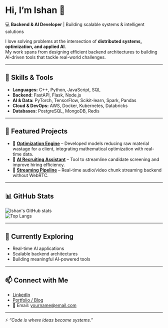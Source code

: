 # Hi, I’m Ishan 👋  

💻 **Backend & AI Developer** | Building scalable systems & intelligent solutions  

I love solving problems at the intersection of **distributed systems, optimization, and applied AI**.  
My work spans from designing efficient backend architectures to building AI-driven tools that tackle real-world challenges.  

---

## 🚀 Skills & Tools  
- **Languages:** C++, Python, JavaScript, SQL  
- **Backend:** FastAPI, Flask, Node.js  
- **AI & Data:** PyTorch, TensorFlow, Scikit-learn, Spark, Pandas  
- **Cloud & DevOps:** AWS, Docker, Kubernetes, Databricks  
- **Databases:** PostgreSQL, MongoDB, Redis  

---

## 📌 Featured Projects  
- 🔹 **[Optimization Engine](#)** – Developed models reducing raw material wastage for a client, integrating mathematical optimization with real-time data.  
- 🔹 **[AI Recruiting Assistant](#)** – Tool to streamline candidate screening and improve hiring efficiency.  
- 🔹 **[Streaming Pipeline](#)** – Real-time audio/video chunk streaming backend without WebRTC.  

---

## 📊 GitHub Stats  
![Ishan's GitHub stats](https://github-readme-stats.vercel.app/api?username=YOUR_GITHUB_USERNAME&show_icons=true&theme=tokyonight)  
![Top Langs](https://github-readme-stats.vercel.app/api/top-langs/?username=YOUR_GITHUB_USERNAME&layout=compact&theme=tokyonight)  

---

## 🌱 Currently Exploring  
- Real-time AI applications  
- Scalable backend architectures  
- Building meaningful AI-powered tools  

---

## 📫 Connect with Me  
- [LinkedIn](#)  
- [Portfolio / Blog](#)  
- 📧 Email: yourname@email.com  

---

⚡ *“Code is where ideas become systems.”*  
